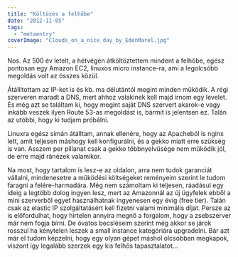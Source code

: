 ```yaml
---
title: "Költözés a felhőbe"
date: "2012-11-05"
tags: 
  - "metaentry"
coverImage: "Clouds_on_a_nice_day_by_EdenMarel.jpg"
---
```


Nos. Az 500 év letelt, a hétvégén átköltöztettem mindent a felhőbe, egész pontosan egy Amazon EC2, linuxos micro instance-ra, ami a legolcsóbb megoldás volt az összes közül.

Átállítottam az IP-ket is és kb. ma délutántól megint minden működik. A régi szerveren maradt a DNS, mert ahhoz valakinek kell majd írnom egy levelet. És még azt se találtam ki, hogy megint saját DNS szervert akarok-e vagy inkább veszek ilyen Route 53-as megoldást is, bármit is jelentsen ez. Talán az utóbbi, hogy ki tudjam próbálni.

Linuxra egész simán átálltam, annak ellenére, hogy az Apacheból is nginx lett, amit teljesen máshogy kell konfigurálni, és a gekko miatt erre szükség is van. Asszem per pillanat csak a gekko többnyelvűsége nem működik jól, de erre majd ránézek valamikor.

Na most, hogy tartalom is lesz-e az oldalon, arra nem tudok garanciát vállalni, mindenesetre a működési költségeket reményeim szerint le tudom faragni a felére-harmadára. Még nem számoltam ki teljesen, ráadásul egy ideig a legtöbb dolog ingyen lesz, mert az Amazonnál az új ügyfelek ebből a mini szerverből egyet használhatnak ingyenesen egy évig (free tier). Talán csak az elastic IP szolgáltatásért kell fizetni valami minimális díjat. Persze az is előfordulhat, hogy hirtelen annyira megnő a forgalom, hogy a zsebszerver már nem fogja bírni. De óvatos becsléseim szerint még akkor se járok rosszul ha kénytelen leszek a small instance kategóriára upgradelni. Bár azt már el tudom képzelni, hogy egy olyan gépet máshol olcsóbban megkapok, viszont így legalább szerzek egy kis felhős tapasztalatot...
